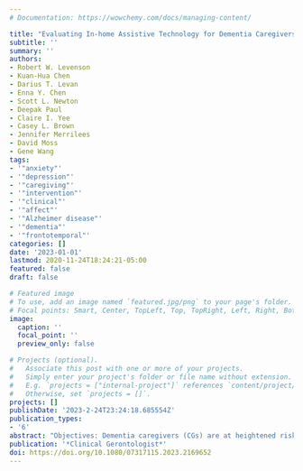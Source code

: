 ```yaml
---
# Documentation: https://wowchemy.com/docs/managing-content/

title: "Evaluating In-home Assistive Technology for Dementia Caregivers"
subtitle: ''
summary: ''
authors:
- Robert W. Levenson
- Kuan-Hua Chen
- Darius T. Levan
- Enna Y. Chen
- Scott L. Newton
- Deepak Paul
- Claire I. Yee
- Casey L. Brown
- Jennifer Merrilees
- David Moss
- Gene Wang
tags: 
- '"anxiety"'
- '"depression"'
- '"caregiving"'
- '"intervention"'
- '"clinical"'
- '"affect"'
- '"Alzheimer disease"'
- '"dementia"'
- '"frontotemporal"'
categories: []
date: '2023-01-01'
lastmod: 2020-11-24T18:24:21-05:00
featured: false
draft: false

# Featured image
# To use, add an image named `featured.jpg/png` to your page's folder.
# Focal points: Smart, Center, TopLeft, Top, TopRight, Left, Right, BottomLeft, Bottom, BottomRight.
image:
  caption: ''
  focal_point: ''
  preview_only: false

# Projects (optional).
#   Associate this post with one or more of your projects.
#   Simply enter your project's folder or file name without extension.
#   E.g. `projects = ["internal-project"]` references `content/project/deep-learning/index.md`.
#   Otherwise, set `projects = []`.
projects: []
publishDate: '2023-2-24T23:24:18.685554Z'
publication_types:
- '6'
abstract: "Objectives: Dementia caregivers (CGs) are at heightened risk for developing problems with anxiety and depression. Much attention has been directed toward developing and deploying interventions designed to protect CG health, but few have been supported by rigorous empirical evidence. Technology-based interventions that are effective, scalable, and do not add greatly to the CG burden are of particular interest. Methods: We conducted a nine-month randomized controlled trial in 63 homes evaluating People Power Caregiver (PPCg), a system of sensors in the home connected to cloud-based software that alerts CGs about worrisome deviations from normal patterns (e.g., falls, wandering). Results: CGs in the active condition had significantly less anxiety than those in the control condition at the six-month assessment. Greater anxiety reduction in the active condition at the six-month assessment was associated with greater interaction with PPCg via SMS text messages. There were no differences in anxiety at the three-month or nine-month assessments or in depression at any assessment. Conclusions: PPCg shows promise for reducing anxiety associated with caring for a =person with dementia. Clinical implications: Technology-based interventions can help reduce CG anxiety, a major adverse consequence of caregiving that may be difficult to treat due to other demands on caregiver time and energy."
publication: '*Clinical Gerontologist*'
doi: https://doi.org/10.1080/07317115.2023.2169652
---
```

